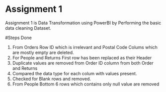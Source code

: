 
# Assignment 1

Assignment 1 is Data Transformation using PowerBI by Performing the basic data cleaning Dataset.

#Steps Done

1. From Orders Row ID which is irrelevant and Postal Code Colums which are mostly empty are deleted.
2. For People and Returns First row has been replaced as their Header
3. Duplicate values are removed from Order ID column from both Order and Returns
4. Compared the data type for each colum with values present.
5. Checked for Blank rows and removed.
6. From People Bottom 6 rows which contains only null value are removed
